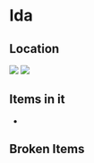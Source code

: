# Ida

## Location
![](a8d290641468a3180af3914cf5ee6ca5_MD5.webp)
![](163aa730e3a01593b9a4949130313cb8_MD5.webp)

## Items in it
-

## Broken Items
